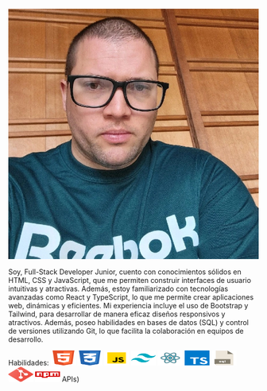 ![Foto mia](https://github.com/Juanqui89/Juanqui89/blob/main/Foto2.webp)

Soy, Full-Stack Developer Junior, cuento con conocimientos sólidos en HTML, CSS y JavaScript, que me permiten construir interfaces de usuario intuitivas y atractivas. Además, estoy familiarizado con tecnologías avanzadas como React y TypeScript, lo que me permite crear aplicaciones web, dinámicas y eficientes. Mi experiencia incluye el uso de Bootstrap y Tailwind, para desarrollar de manera eficaz diseños responsivos y atractivos. Además, poseo habilidades en bases de datos (SQL) y control de versiones utilizando Git, lo que facilita la colaboración en equipos de desarrollo.

Habilidades:
<img src="https://github.com/Juanqui89/Juanqui89/blob/main/html5.svg" width="50" height="30" alt="HTML"/> <img src="https://github.com/Juanqui89/Juanqui89/blob/main/css3.svg" width="50" height="30" alt="CSS"/>  <img src="https://github.com/Juanqui89/Juanqui89/blob/main/javascript.svg" width="50" height="30" alt="JavaScript"/> <img src="https://github.com/Juanqui89/Juanqui89/blob/main/tailwind.svg" width="50" height="30" alt="Tailwind"/>  <img src="https://github.com/Juanqui89/Juanqui89/blob/main/react.svg" width="50" height="30" alt="React"/> <img src="https://github.com/Juanqui89/Juanqui89/blob/main/typescript-icon.svg" width="50" height="30" alt="TypeScript"/> <img src="https://github.com/Juanqui89/Juanqui89/blob/main/sql.svg" width="50" height="30" alt="SQL"/> <img src="https://github.com/Juanqui89/Juanqui89/blob/main/git.svg" width="50" height="30" alt="GIT"/> <img src="https://github.com/Juanqui89/Juanqui89/blob/main/npm.svg" width="50" height="30" alt="NPM"/>  APIs)


